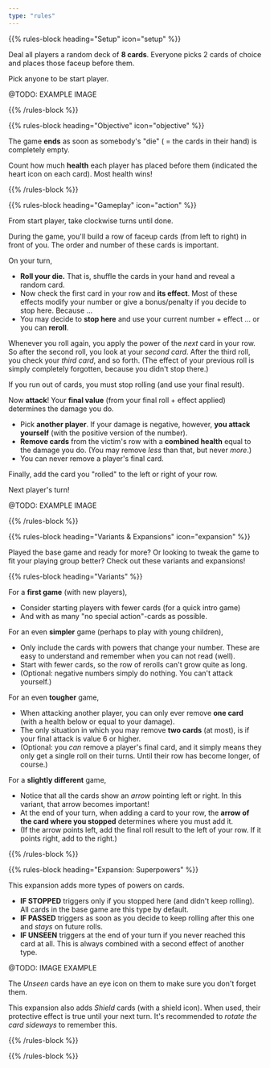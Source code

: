 ```yaml
---
type: "rules"
---
```


{{% rules-block heading="Setup" icon="setup" %}}

Deal all players a random deck of **8 cards**. Everyone picks 2 cards of choice and places those faceup before them.

Pick anyone to be start player.

@TODO: EXAMPLE IMAGE

{{% /rules-block %}}

{{% rules-block heading="Objective" icon="objective" %}}

The game **ends** as soon as somebody's "die" ( = the cards in their hand) is completely empty. 

Count how much **health** each player has placed before them (indicated the heart icon on each card). Most health wins!

{{% /rules-block %}}

{{% rules-block heading="Gameplay" icon="action" %}}

From start player, take clockwise turns until done.

During the game, you'll build a row of faceup cards (from left to right) in front of you. The order and number of these cards is important.

On your turn,

* **Roll your die.** That is, shuffle the cards in your hand and reveal a random card.
* Now check the first card in your row and **its effect**. Most of these effects modify your number or give a bonus/penalty if you decide to stop here. Because ...
* You may decide to **stop here** and use your current number + effect ... or you can **reroll**. 

Whenever you roll again, you apply the power of the _next_ card in your row. So after the second roll, you look at your _second card_. After the third roll, you check your _third card_, and so forth. (The effect of your previous roll is simply completely forgotten, because you didn't stop there.)

If you run out of cards, you must stop rolling (and use your final result).

Now **attack**! Your **final value** (from your final roll + effect applied) determines the damage you do.

* Pick **another player**. If your damage is negative, however, **you attack yourself** (with the positive version of the number).
* **Remove cards** from the victim's row with a **combined health** equal to the damage you do. (You may remove _less_ than that, but never _more_.)
* You can never remove a player's final card.

Finally, add the card you "rolled" to the left or right of your row.

Next player's turn!

@TODO: EXAMPLE IMAGE

{{% /rules-block %}}

{{% rules-block heading="Variants & Expansions" icon="expansion" %}}

Played the base game and ready for more? Or looking to tweak the game to fit your playing group better? Check out these variants and expansions!

{{% rules-block heading="Variants" %}}

For a **first game** (with new players),
* Consider starting players with fewer cards (for a quick intro game)
* And with as many "no special action"-cards as possible. 

For an even **simpler** game (perhaps to play with young children),
* Only include the cards with powers that change your number. These are easy to understand and remember when you can not read (well).
* Start with fewer cards, so the row of rerolls can't grow quite as long.
* (Optional: negative numbers simply do nothing. You can't attack yourself.)

For an even **tougher** game,
* When attacking another player, you can only ever remove **one card** (with a health below or equal to your damage).
* The only situation in which you may remove **two cards** (at most), is if your final attack is value 6 or higher.
* (Optional: you _can_ remove a player's final card, and it simply means they only get a single roll on their turns. Until their row has become longer, of course.)

For a **slightly different** game,
* Notice that all the cards show an _arrow_ pointing left or right. In this variant, that arrow becomes important!
* At the end of your turn, when adding a card to your row, the **arrow of the card where you stopped** determines where you must add it.
* (If the arrow points left, add the final roll result to the left of your row. If it points right, add to the right.)

{{% /rules-block %}}

{{% rules-block heading="Expansion: Superpowers" %}}

This expansion adds more types of powers on cards.

* **IF STOPPED** triggers only if you stopped here (and didn't keep rolling). All cards in the base game are this type by default.
* **IF PASSED** triggers as soon as you decide to keep rolling after this one and _stays_ on future rolls.
* **IF UNSEEN** triggers at the end of your turn if you never reached this card at all. This is always combined with a second effect of another type.

@TODO: IMAGE EXAMPLE

The _Unseen_ cards have an eye icon on them to make sure you don't forget them.

This expansion also adds _Shield_ cards (with a shield icon). When used, their protective effect is true until your next turn. It's recommended to _rotate the card sideways_ to remember this.

{{% /rules-block %}}

{{% /rules-block %}}

